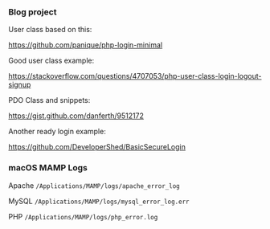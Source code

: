 ### Blog project

User class based on this:

https://github.com/panique/php-login-minimal

Good user class example:

https://stackoverflow.com/questions/4707053/php-user-class-login-logout-signup


PDO Class and snippets:

https://gist.github.com/danferth/9512172

Another ready login example:

https://github.com/DeveloperShed/BasicSecureLogin

### macOS MAMP Logs

Apache	`/Applications/MAMP/logs/apache_error_log`

MySQL	`/Applications/MAMP/logs/mysql_error_log.err`

PHP	`/Applications/MAMP/logs/php_error.log`